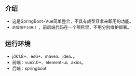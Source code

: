 
## 介绍
* 这是SpringBoot+Vue简单整合，不具有成型且拿来即用的功能。
* `前后端不分离！` ，前后端代码在一个项目里，不用分别维护部署。
## 运行环境
* jdk1.8+、es6+、maven、idea、。
* 前端：vue2.0+、element-ui、axios。
* 后端：springboot
        